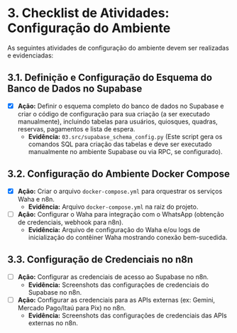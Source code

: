# 3. Checklist de Atividades: Configuração do Ambiente

As seguintes atividades de configuração do ambiente devem ser realizadas e evidenciadas:

## 3.1. Definição e Configuração do Esquema do Banco de Dados no Supabase
- [x] **Ação:** Definir o esquema completo do banco de dados no Supabase e criar o código de configuração para sua criação (a ser executado manualmente), incluindo tabelas para usuários, quiosques, quadras, reservas, pagamentos e lista de espera.
  - **Evidência:** `03.src/supabase_schema_config.py` (Este script gera os comandos SQL para criação das tabelas e deve ser executado manualmente no ambiente Supabase ou via RPC, se configurado).

## 3.2. Configuração do Ambiente Docker Compose
- [x] **Ação:** Criar o arquivo `docker-compose.yml` para orquestrar os serviços Waha e n8n.
  - **Evidência:** Arquivo `docker-compose.yml` na raiz do projeto.
- [ ] **Ação:** Configurar o Waha para integração com o WhatsApp (obtenção de credenciais, webhook para n8n).
  - **Evidência:** Arquivo de configuração do Waha e/ou logs de inicialização do contêiner Waha mostrando conexão bem-sucedida.

## 3.3. Configuração de Credenciais no n8n
- [ ] **Ação:** Configurar as credenciais de acesso ao Supabase no n8n.
  - **Evidência:** Screenshots das configurações de credenciais do Supabase no n8n.
- [ ] **Ação:** Configurar as credenciais para as APIs externas (ex: Gemini, Mercado Pago/Itaú para Pix) no n8n.
  - **Evidência:** Screenshots das configurações de credenciais das APIs externas no n8n.
